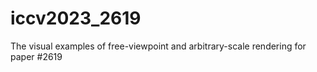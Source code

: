 # iccv2023_2619
The visual examples of free-viewpoint and arbitrary-scale rendering for paper \#2619
